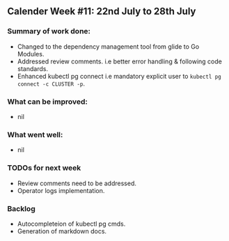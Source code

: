 ## Calender Week #11: 22nd July to 28th July

### Summary of work done: 

- Changed to the dependency management tool from glide to Go Modules.
- Addressed review comments. i.e better error handling & following code standards.
- Enhanced kubectl pg connect i.e mandatory explicit user to ```kubectl pg connect -c CLUSTER -p```.
 
### What can be improved:

- nil

### What went well:

- nil
  
### TODOs for next week

- Review comments need to be addressed.
- Operator logs implementation.

### Backlog

- Autocompleteion of kubectl pg cmds.
- Generation of markdown docs.

